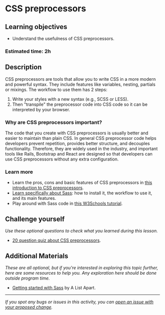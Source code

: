 # CSS preprocessors

## Learning objectives

- Understand the usefulness of CSS preprocessors.

### Estimated time: 2h

## Description

CSS preprocessors are tools that allow you to write CSS in a more modern and powerful syntax. They include features like variables, nesting, partials or mixings. The workflow to use them has 2 steps:
1. Write your styles with a new syntax (e.g., SCSS or LESS).
2. Then "transpile" the preprocessor code into CSS code so it can be interpreted by your browser.

### Why are CSS preprocessors important?

The code that you create with CSS preprocessors is usually better and easier to maintain than plain CSS. In general CSS preprocessor code helps developers prevent repetition, provides better structure, and decouples functionality. Therefore, they are widely used in the industry, and important tools like Rails, Bootstrap and React are designed so that developers can use CSS preprocessors without any extra configuration.

### Learn more
- Learn the pros, cons and basic features of CSS preprocessors in [this introduction to CSS preprocessors](https://vanseodesign.com/css/css-preprocessors/).
- [Learn specifically about Sass](https://sass-lang.com/guide): how to install it, the workflow to use it, and its main features.
- Play around with Sass code in [this W3Schools tutorial](https://www.w3schools.com/sass/sass_intro.asp).

## Challenge yourself

*Use these optional questions to check what you learned during this lesson.*
- [20 question quiz about CSS preprocessors](https://docs.google.com/forms/d/e/1FAIpQLSeAF0NehZCgsehSHLjOO1ilDXFp6k8Oftx0jcQATYDyNWENwQ/viewform?usp=sf_link).

## Additional Materials

*These are all optional, but if you're interested in exploring this topic further, here are some resources to help you. Any exploration here should be done outside program time.*
- [Getting started with Sass](https://alistapart.com/article/getting-started-with-sass/) by A List Apart.

------

_If you spot any bugs or issues in this activity, you can [open an issue with your proposed change](https://github.com/microverseinc/curriculum-transversal-skills/blob/main/git-github/articles/open_issue.md)._
